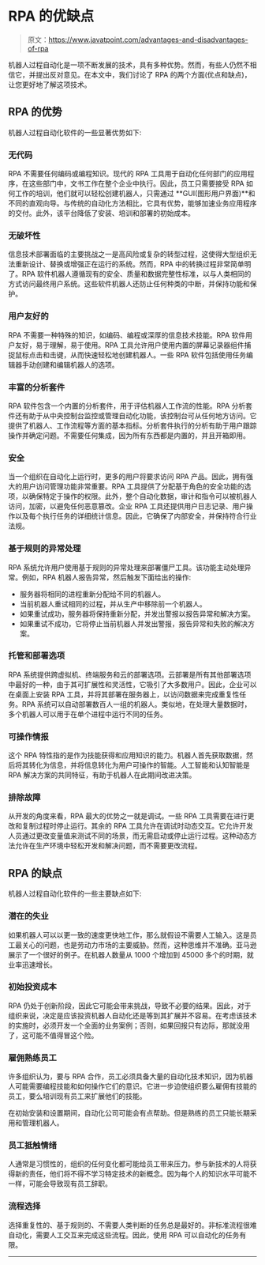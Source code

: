 # RPA 的优缺点

> 原文：<https://www.javatpoint.com/advantages-and-disadvantages-of-rpa>

机器人过程自动化是一项不断发展的技术，具有多种优势。然而，有些人仍然不相信它，并提出反对意见。在本文中，我们讨论了 RPA 的两个方面(优点和缺点)，让您更好地了解这项技术。

## RPA 的优势

机器人过程自动化软件的一些显著优势如下:

### 无代码

RPA 不需要任何编码或编程知识。现代的 RPA 工具用于自动化任何部门的应用程序，在这些部门中，文书工作在整个企业中执行。因此，员工只需要接受 RPA 如何工作的培训，他们就可以轻松创建机器人，只需通过 **GUI(图形用户界面)**和不同的直观向导。与传统的自动化方法相比，它具有优势，能够加速业务应用程序的交付。此外，该平台降低了安装、培训和部署的初始成本。

### 无破坏性

信息技术部署面临的主要挑战之一是高风险或复杂的转型过程，这使得大型组织无法重新设计、替换或增强正在运行的系统。然而，RPA 中的转换过程非常简单明了。RPA 软件机器人遵循现有的安全、质量和数据完整性标准，以与人类相同的方式访问最终用户系统。这些软件机器人还防止任何种类的中断，并保持功能和保护。

### 用户友好的

RPA 不需要一种特殊的知识，如编码、编程或深厚的信息技术技能。RPA 软件用户友好，易于理解，易于使用。RPA 工具允许用户使用内置的屏幕记录器组件捕捉鼠标点击和击键，从而快速轻松地创建机器人。一些 RPA 软件包括使用任务编辑器手动创建和编辑机器人的选项。

### 丰富的分析套件

RPA 软件包含一个内置的分析套件，用于评估机器人工作流的性能。RPA 分析套件还有助于从中央控制台监控或管理自动化功能，该控制台可从任何地方访问。它提供了机器人、工作流程等方面的基本指标。分析套件执行的分析有助于用户跟踪操作并确定问题。不需要任何集成，因为所有东西都是内置的，并且开箱即用。

### 安全

当一个组织在自动化上运行时，更多的用户将要求访问 RPA 产品。因此，拥有强大的用户访问管理功能非常重要。RPA 工具提供了分配基于角色的安全功能的选项，以确保特定于操作的权限。此外，整个自动化数据，审计和指令可以被机器人访问，加密，以避免任何恶意篡改。企业 RPA 工具还提供用户日志记录、用户操作以及每个执行任务的详细统计信息。因此，它确保了内部安全，并保持符合行业法规。

### 基于规则的异常处理

RPA 系统允许用户使用基于规则的异常处理来部署僵尸工具。该功能主动处理异常。例如，RPA 机器人报告异常，然后触发下面给出的操作:

*   服务器将相同的进程重新分配给不同的机器人。
*   当前机器人重试相同的过程，并从生产中移除前一个机器人。
*   如果重试成功，服务器将保持重新分配，并发出警报以报告异常和解决方案。
*   如果重试不成功，它将停止当前机器人并发出警报，报告异常和失败的解决方案。

### 托管和部署选项

RPA 系统提供跨虚拟机、终端服务和云的部署选项。云部署是所有其他部署选项中最好的一种，由于其可扩展性和灵活性，它吸引了大多数用户。因此，企业可以在桌面上安装 RPA 工具，并将其部署在服务器上，以访问数据来完成重复性任务。RPA 系统可以自动部署数百人一组的机器人。类似地，在处理大量数据时，多个机器人可以用于在单个进程中运行不同的任务。

### 可操作情报

这个 RPA 特性指的是作为技能获得和应用知识的能力。机器人首先获取数据，然后将其转化为信息，并将信息转化为用户可操作的智能。人工智能和认知智能是 RPA 解决方案的共同特征，有助于机器人在此期间改进决策。

### 排除故障

从开发的角度来看，RPA 最大的优势之一就是调试。一些 RPA 工具需要在进行更改和复制过程时停止运行。其余的 RPA 工具允许在调试时动态交互。它允许开发人员通过更改变量值来测试不同的场景，而无需启动或停止运行过程。这种动态方法允许在生产环境中轻松开发和解决问题，而不需要更改流程。

## RPA 的缺点

机器人过程自动化软件的一些主要缺点如下:

### 潜在的失业

如果机器人可以以更一致的速度更快地工作，那么就假设不需要人工输入。这是员工最关心的问题，也是劳动力市场的主要威胁。然而，这种思维并不准确。亚马逊展示了一个很好的例子。在机器人数量从 1000 个增加到 45000 多个的时期，就业率迅速增长。

### 初始投资成本

RPA 仍处于创新阶段，因此它可能会带来挑战，导致不必要的结果。因此，对于组织来说，决定是应该投资机器人自动化还是等到其扩展并不容易。在考虑该技术的实施时，必须开发一个全面的业务案例；否则，如果回报只有边际，那就没用了，这可能不值得冒这个险。

### 雇佣熟练员工

许多组织认为，要与 RPA 合作，员工必须具备大量的自动化技术知识，因为机器人可能需要编程技能和如何操作它们的意识。它进一步迫使组织要么雇佣有技能的员工，要么培训现有员工来扩展他们的技能。

在初始安装和设置期间，自动化公司可能会有点帮助。但是熟练的员工只能长期采用和管理机器人。

### 员工抵触情绪

人通常是习惯性的，组织的任何变化都可能给员工带来压力。参与新技术的人将获得新的责任，他们将不得不学习特定技术的新概念。因为每个人的知识水平可能不一样，可能会导致现有员工辞职。

### 流程选择

选择重复性的、基于规则的、不需要人类判断的任务总是最好的。非标准流程很难自动化，需要人工交互来完成这些流程。因此，使用 RPA 可以自动化的任务有限。

* * *